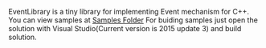 EventLibrary is a tiny library for implementing Event mechanism for C++.
You can view samples at [Samples Folder](./Samples)
For buiding samples just open the solution with Visual Studio(Current version is 2015 update 3) and build solution.
